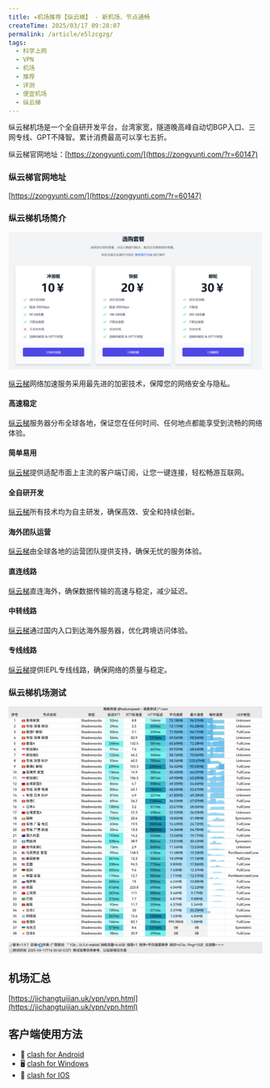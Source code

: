 ```yaml
---
title: ✈️机场推荐【纵云梯】 - 新机场、节点通畅
createTime: 2025/03/17 09:28:07
permalink: /article/e5lzcgzg/
tags:
  - 科学上网
  - VPN
  - 机场
  - 推荐
  - 评测
  - 便宜机场
  - 纵云梯
---
```


纵云梯机场是一个全自研开发平台，台湾家宽，隧道晚高峰自动切BGP入口、三网专线、GPT不降智。累计消费最高可以享七五折。

纵云梯官网地址：[https://zongyunti.com/](https://zongyunti.com/?r=60147)

<!-- more -->

### 纵云梯官网地址

[https://zongyunti.com/](https://zongyunti.com/?r=60147)

### 纵云梯机场简介

![纵云梯机场价格](images/机场推荐纵云梯/image-1.png)


[纵云梯](https://zongyunti.com/?r=60147)网络加速服务采用最先进的加密技术，保障您的网络安全与隐私。

#### 高速稳定

[纵云梯](https://zongyunti.com/?r=60147)服务器分布全球各地，保证您在任何时间、任何地点都能享受到流畅的网络体验。

#### 简单易用

[纵云梯](https://zongyunti.com/?r=60147)提供适配市面上主流的客户端订阅，让您一键连接，轻松畅游互联网。

#### 全自研开发

[纵云梯](https://zongyunti.com/?r=60147)所有技术均为自主研发，确保高效、安全和持续创新。

#### 海外团队运营

[纵云梯](https://zongyunti.com/?r=60147)由全球各地的运营团队提供支持，确保无忧的服务体验。

#### 直连线路

[纵云梯](https://zongyunti.com/?r=60147)直连海外，确保数据传输的高速与稳定，减少延迟。

#### 中转线路

[纵云梯](https://zongyunti.com/?r=60147)通过国内入口到达海外服务器，优化跨境访问体验。

#### 专线线路

[纵云梯](https://zongyunti.com/?r=60147)提供IEPL专线线路，确保网络的质量与稳定。

### 纵云梯机场测试

![纵云梯机场测试](images/机场推荐纵云梯/image-2.png)

## 机场汇总

[https://jichangtuijian.uk/vpn/vpn.html](https://jichangtuijian.uk/vpn/vpn.html)

## 客户端使用方法

- 📱 [clash for Android](https://jichangtuijian.uk/article/clashforAndroid.html)
- 🖥 [clash for Windows](https://jichangtuijian.uk/article/clash.html)
- 🍎 [clash for IOS](https://jichangtuijian.uk/article/Shadowrocket.html)
